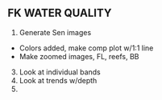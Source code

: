 ## FK WATER QUALITY
1. Generate Sen images
  - Colors added, make comp plot w/1:1 line
  - Make zoomed images, FL, reefs, BB
3. Look at individual bands
4. Look at trends w/depth
5. 
